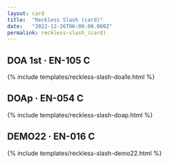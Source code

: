 ```yaml
---
layout: card
title:  "Reckless Slash (card)"
date:   "2022-12-26T06:00:00.000Z"
permalink: reckless-slash_(card)
---
```


## DOA 1st &middot; EN-105 C

{% include templates/reckless-slash-doa1e.html %}


## DOAp &middot; EN-054 C

{% include templates/reckless-slash-doap.html %}


## DEMO22 &middot; EN-016 C

{% include templates/reckless-slash-demo22.html %}
